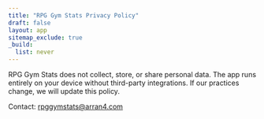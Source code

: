 ```yaml
---
title: "RPG Gym Stats Privacy Policy"
draft: false
layout: app
sitemap_exclude: true
_build:
  list: never
---
```


RPG Gym Stats does not collect, store, or share personal data. The app runs entirely on your device without third-party integrations. If our practices change, we will update this policy.

Contact: rpggymstats@arran4.com
